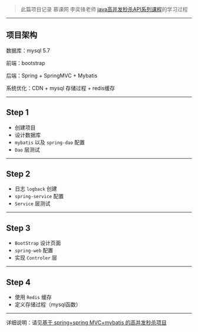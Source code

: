 > 此篇项目记录 慕课网 李奕锋老师 [java高并发秒杀API系列课程](https://www.imooc.com/u/2145618/courses?sort=publish)的学习过程

----------

## 项目架构

数据库：mysql 5.7

前端：bootstrap

后端：Spring + SpringMVC + Mybatis

系统优化：CDN + mysql 存储过程 + redis缓存

----------

## Step 1

 - 创建项目
 - 设计数据库
 - `mybatis` 以及 `spring-dao` 配置
 - `Dao` 层测试

----------


## Step 2
 - 日志 `logback` 创建
 - `spring-service` 配置
 - `Service` 层测试
----------


## Step 3

 - `BootStrap` 设计页面
 - `spring-web` 配置
 - 实现 `Controler` 层

----------


## Step 4

 - 使用 `Redis` 缓存
 - 定义存储过程（mysql函数）

----------

详细说明：请见[基于 spring+spring MVC+mybatis 的高并发秒杀项目](https://blog.csdn.net/zhaiax672/article/details/80839305)
